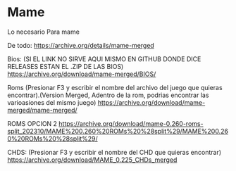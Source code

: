 # Mame
Lo necesario Para mame

De todo:
https://archive.org/details/mame-merged

Bios: (SI EL LINK NO SIRVE AQUI MISMO EN GITHUB DONDE DICE RELEASES ESTAN EL .ZIP DE LAS BIOS)
https://archive.org/download/mame-merged/BIOS/

Roms (Presionar F3 y escribir el nombre del archivo del juego que quieras encontrar).(Version Merged, Adentro de la rom, podrias encontrar las varioasiones del mismo juego)
https://archive.org/download/mame-merged/mame-merged/

ROMS OPCION 2
https://archive.org/download/mame-0.260-roms-split_202310/MAME%200.260%20ROMs%20%28split%29/MAME%200.260%20ROMs%20%28split%29/

CHDS: (Presionar F3 y escribir el nombre del CHD que quieras encontrar)
https://archive.org/download/MAME_0.225_CHDs_merged
